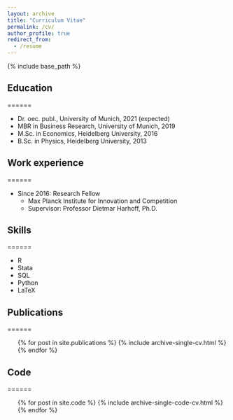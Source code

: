 ```yaml
---
layout: archive
title: "Curriculum Vitae"
permalink: /cv/
author_profile: true
redirect_from:
  - /resume
---
```


{% include base_path %}

## Education
======
* Dr. oec. publ., University of Munich, 2021 (expected)
* MBR in Business Research, University of Munich, 2019
* M.Sc. in Economics, Heidelberg University, 2016
* B.Sc. in Physics, Heidelberg University, 2013

## Work experience
======
* Since 2016: Research Fellow
  * Max Planck Institute for Innovation and Competition
  * Supervisor: Professor Dietmar Harhoff, Ph.D.
  
## Skills
======
* R
* Stata
* SQL
* Python
* LaTeX

## Publications
======
  <ul>{% for post in site.publications %}
    {% include archive-single-cv.html %}
  {% endfor %}</ul>
  
## Code
======
  <ul>{% for post in site.code %}
    {% include archive-single-code-cv.html %}
  {% endfor %}</ul>
  


